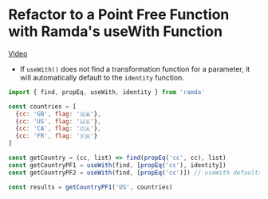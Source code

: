 #  Refactor to a Point Free Function with Ramda's useWith Function
[Video](https://egghead.io/lessons/javascript-refactor-to-a-point-free-function-with-ramda-s-usewith-function?pl=learn-ramda-js-ec318ad7)

- If ``useWith()`` does not find a transformation function for a parameter, it will automatically default to the ``identity`` function.

```js
import { find, propEq, useWith, identity } from 'ramda'

const countries = [
  {cc: 'GB', flag: '🇬🇧'},
  {cc: 'US', flag: '🇺🇸'},
  {cc: 'CA', flag: '🇨🇦'},
  {cc: 'FR', flag: '🇫🇷'}
]

const getCountry = (cc, list) => find(propEq('cc', cc), list)
const getCountryPF1 = useWith(find, [propEq('cc'), identity])
const getCountryPF2 = useWith(find, [propEq('cc')]) // useWith defaults to identity for list parameter

const results = getCountryPF1('US', countries)
```
